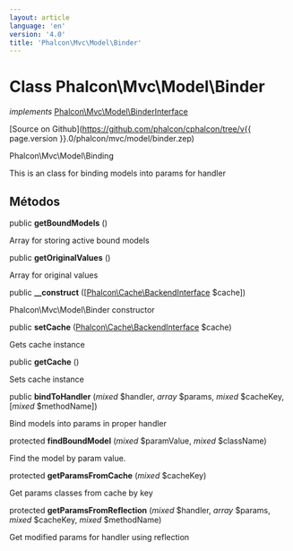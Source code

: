 ```yaml
---
layout: article
language: 'en'
version: '4.0'
title: 'Phalcon\Mvc\Model\Binder'
---
```

# Class **Phalcon\Mvc\Model\Binder**

*implements* [Phalcon\Mvc\Model\BinderInterface](Phalcon_Mvc_Model_BinderInterface)

[Source on Github](https://github.com/phalcon/cphalcon/tree/v{{ page.version }}.0/phalcon/mvc/model/binder.zep)

Phalcon\Mvc\Model\Binding

This is an class for binding models into params for handler

## Métodos

public **getBoundModels** ()

Array for storing active bound models

public **getOriginalValues** ()

Array for original values

public **__construct** ([[Phalcon\Cache\BackendInterface](Phalcon_Cache_BackendInterface) $cache])

Phalcon\Mvc\Model\Binder constructor

public **setCache** ([Phalcon\Cache\BackendInterface](Phalcon_Cache_BackendInterface) $cache)

Gets cache instance

public **getCache** ()

Sets cache instance

public **bindToHandler** (*mixed* $handler, *array* $params, *mixed* $cacheKey, [*mixed* $methodName])

Bind models into params in proper handler

protected **findBoundModel** (*mixed* $paramValue, *mixed* $className)

Find the model by param value.

protected **getParamsFromCache** (*mixed* $cacheKey)

Get params classes from cache by key

protected **getParamsFromReflection** (*mixed* $handler, *array* $params, *mixed* $cacheKey, *mixed* $methodName)

Get modified params for handler using reflection